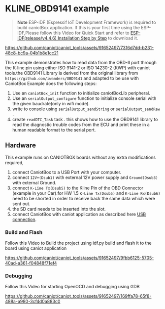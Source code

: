 # KLINE_OBD9141 example

> **Note**
> ESP-IDF (Espressif IoT Development Framework) is required to build caniotBox application. If this is your first time using the ESP-IDF,Please follow this Video for Quick Start and refer to [ESP-IDF(release/v4.4.6) Installation Step by Step](https://docs.espressif.com/projects/esp-idf/en/v4.4.6/esp32/get-started/index.html#installation-step-by-step) to download it. 

https://github.com/caniot/caniot_tools/assets/91652497/7316d7dd-b231-48c8-bc9a-04b1b8e1cc21

This example demonstrates how  to read data from the OBD-II port through the K-line pin using either ISO 9141-2 or ISO 14230-2 (KWP) with caniot tools.the OBD9141 Library is derived from the original library from `https://github.com/iwanders/OBD9141` and adapted to be use with CaniotBox
Example does the following steps:

1. Use an  `caniotBox_init` function to initialize caniotBoxLib peripheral.
2. Use an  `serialOutput_configure` function to initialize console serial with the given baudrate(only in wifi mode).
3. write to console using `serialOutput_sendString` or `serialOutput_sendRaw` .
4. create `readDTC_Task`  task . this shows how to use the OBD9141 library to read the diagnostic trouble codes
   from the ECU and print these in a human readable format to the serial port.

## Hardware

This example runs on CANIOTBOX boards without any extra modifications required,

1. connect  CaniotBox to a  USB Port with your computer.
2. connect  `12V+(Dsub1)` with external 12V power supply and `Ground(Dsub3)` with external Ground.
3. connect  `K-Line Tx(Dsub5)` to the Kline Pin of the  OBD Connector (example in your Car).for HW 1.5 `K-Line Tx(Dsub5)` and `K-Line Rx(Dsub6)` need to be shorted in order to receive back the same data which were sent out.
4. the SD card needs to be inserted into the slot.
5. connect CaniotBox with caniot application as described here [USB connection](https://caniot-docu.readthedocs.io/en/latest/getting-started-caniot.html#usb-connection).


### Build and Flash

Follow this Video to Build the project using idf.py build and flash it to the board using caniot application

https://github.com/caniot/caniot_tools/assets/91652497/9fbb6125-5705-40ad-a361-f04848f71ef4


### Debugging

Follow this Video for starting OpenOCD  and debugging using GDB

https://github.com/caniot/caniot_tools/assets/91652497/169ffa78-65f8-488a-a980-3cf4d0a883c0